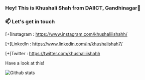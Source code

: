 ### Hey! This is Khushali Shah from DAIICT, Gandhinagar👋

<h3>📫 Let's get in touch</h3>

[+]Instagram : https://www.instagram.com/khushaliiishahh/

[+]LinkedIn : https://www.linkedin.com/in/khushalishah7/

[+]Twitter : https://twitter.com/khushaliiishahh

Have a look at this!

![Github stats](https://github-readme-stats.vercel.app/api?username=khushali77&theme=highcontrast&show_icons=true&count_private=true)



<!--
**khushali77/khushali77** is a ✨ _special_ ✨ repository because its `README.md` (this file) appears on your GitHub profile.

Here are some ideas to get you started:

- 🔭 I’m currently working on ...
- 🌱 I’m currently learning ...
- 👯 I’m looking to collaborate on ...
- 🤔 I’m looking for help with ...
- 💬 Ask me about ...
- 
- 😄 Pronouns: ...
- ⚡ Fun fact: ...
-->
